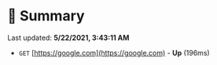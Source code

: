 # 📖 Summary
Last updated: **5/22/2021, 3:43:11 AM**

- `GET` [https://google.com](https://google.com) - **Up** (196ms)
